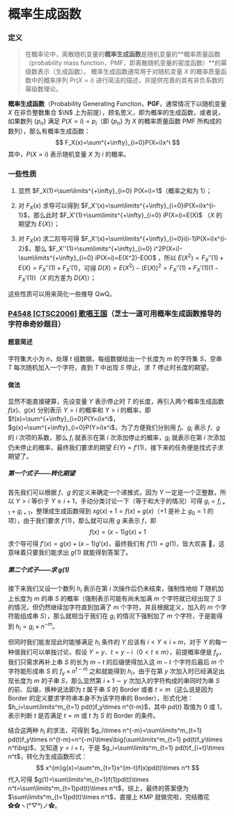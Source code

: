 # 概率生成函数

### 定义

> 在概率论中，离散随机变量的**概率生成函数**是随机变量的**概率质量函数（probability mass function，PMF，即离散随机变量的密度函数）**的幂级数表示（生成函数）。 概率生成函数通常用于对随机变量 $X$ 的概率质量函数中的概率序列 $Pr(X=i)$ 进行简洁的描述，并提供完善的具有非负系数的幂级数理论。

**概率生成函数**（Probability Generating Function，**PGF**，通常情况下以随机变量 $X$ 在非负整数集合 $\N$ 上为前提），顾名思义，即为概率的生成函数，或者说，如果数列 $\{p_n\}$ 满足 $P(X=i)=p_i$（即 $\{p_n \}$ 为 $X$ 的概率质量函数 PMF 所构成的数列），那么有概率生成函数：
$$
F_X(x)=\sum^{+\infty}_{i=0}P(X=i)x^i
$$
其中，$P(X=i)$ 表示随机变量 $X$ 为 $i$ 的概率。

### 一些性质

1. 显然 $F_X(1)=\sum\limits^{+\infty}_{i=0} P(X=i)=1$（概率之和为 $1$）；

2. 对 $F_X(x)$ 求导可以得到 $F_X'(x)=\sum\limits^{+\infty}_{i=0}iP(X=i)x^{i-1}$，那么此时 $F_X'(1)=\sum\limits^{+\infty}_{i=0} iP(X=i)=E(X)$ （$X$ 的期望为 $E(X)$）；
3. 对 $F_X(x)$ 求二阶导可得 $F_X'(x)=\sum\limits^{+\infty}_{i=0}i(i-1)P(X=i)x^{i-2}$，那么 $F_X''(1)=\sum\limits^{+\infty}_{i=0} i^2P(X=i)-\sum\limits^{+\infty}_{i=0} iP(X=i)=E(X^2)-E(X)$ ，所以 $E(X^2)=F_X''(1)+E(X)=F_X''(1)+F_X'(1)$，可得 $D(X)=E(X^2)-(E(X))^2=F_X''(1)+F_X'(1)(1-F_X'(1))$（$X$ 的方差为 $D(X)$）；

这些性质可以用来简化一些推导 QwQ。

### [P4548 [CTSC2006] 歌唱王国](https://www.luogu.com.cn/problem/P4548)（芝士一道可用概率生成函数推导的字符串奇妙题目）

#### 题意简述

字符集大小为 $n$，处理 $t$ 组数据，每组数据给出一个长度为 $m$ 的字符集 $S$，空串 $T$ 每次随机加入一个字符，直到 $T$ 中出现 $S$ 停止，求 $T$ 停止时长度的期望。

#### 做法

显然不能直接硬算，先设变量 $Y$ 表示停止时 $T$ 的长度，再引入两个概率生成函数 $f(x)$、$g(x)$ 分别表示 $Y=i$ 的概率和 $Y>i$ 的概率，即 $f(x)=\sum^{+\infty}_{i=0}P(Y=i)x^i$，$g(x)=\sum^{+\infty}_{i=0}P(Y>i)x^i$，为了方便我们分别用 $f_i$、$g_i$ 表示 $f$、$g$ 的 $i$ 次项的系数，那么 $f_i$ 就表示在第 $i$ 次添加停止的概率，$g_i$ 就表示在第 $i$ 次添加仍未停止的概率，最终我们要求的期望 $E(Y)=f'(1)$，接下来的任务便是找式子求期望了。

##### 第一个式子——转化期望

首先我们可以根据 $f$、$g$ 的定义来确定一个递推式，因为 $Y$ 一定是一个正整数，所以 $Y>i$ 等价于 $Y\ge i+1$，手动分类讨论一下（等于和大于的情况）可得 $g_i=f_{i+1}+g_{i+1}$，整理成生成函数得到 $xg(x)+1=f(x)+g(x)$（$+1$ 是补上 $g_0=1$ 的项），由于我们要求 $f'(1)$，那么就可以用 $g$ 来表示 $f$，即
$$
f(x)=(x-1)g(x)+1
$$
求个导可得 $f'(x)=g(x)+(x-1)g'(x)$，最终我们有 $f'(1)=g(1)$，皆大欢喜 🎉，这意味着只要我们能求出 $g(1)$ 就能得到答案了。

##### 第二个式子——求 $g(1)$

接下来我们又设一个数列 $h_i$ 表示在第 $i$ 次操作后仍未结束，强制性地给 $T$ 随机加上长度为 $m$ 的串 $S$ 的概率（强制表示可能有尚未加满 $m$ 个字符就已经出现了 $S$ 的情况，但仍然继续加字符直到加满了 $m$ 个字符，并且根据定义，加入的 $m$ 个字符能组成串 $S$），那么就相当于我们在 $g_i$ 的情况下强制加了 $m$ 个字符，于是能得到 $h_i=g_i\times n^{-m}$。

但同时我们能发现此时能够满足 $h_i$ 条件的 $Y$ 应该有 $i<Y\le i+m$，对于 $Y$ 的每一种值我们可以单独讨论，假设 $Y=y$、$t=y-i$（$0<t\le m$），前提概率便是 $f_y$，我们只需求再补上串 $S$ 的长为 $m-t$ 的后缀使得加入这 $m-t$ 个字符后最后 $m$ 个字符能形成串 $S$ 的 $f_y\times n^{t-m}$ 之和就能得到 $h_i$，由于在第 $y$ 次加入时已经满足出现长度为 $m$ 的子串 $S$，那么显然第 $i+1\sim y$ 次加入的字符构成的串同时为串 $S$ 的前、后缀，换种说法即为 $t$ 属于串 $S$ 的 Border 或者 $t=m$（这么说是因为 Border 的定义要求字符串本身不为该字符串的 Border），形式化地：$h_i=\sum\limits^m_{t=1} pd(t)f_y\times n^{t-m}$，其中 $pd(t)$ 取值为 $0$ 或 $1$，表示判断 $t$ 是否满足 $t=m$ 或 $t$ 为 $S$ 的 Border 的条件。

结合这两种 $h_i$ 的求法，可得到 $g_i\times n^{-m}=\sum\limits^m_{t=1} pd(t)f_y\times n^{t-m}=n^{-m}\times\big(\sum\limits^m_{t=1} pd(t)f_y\times n^t\big)$，又知道 $y=i+t$，于是 $g_i=\sum\limits^m_{t=1} pd(t)f_{i+t}\times n^t$，转化为生成函数形式：
$$
x^{m}g(x)=\sum^m_{t=1}x^{m-t}f(x)pd(t)\times n^t
$$
代入可得 $g(1)=\sum\limits^m_{t=1}f(1)pd(t)\times n^t=\sum\limits^m_{t=1}pd(t)\times n^t$，综上，最终的答案便为 $\sum\limits^m_{t=1}pd(t)\times n^t$，直接上 KMP 就做完啦，完结撒花✿✿ヽ(°▽°)ノ✿。